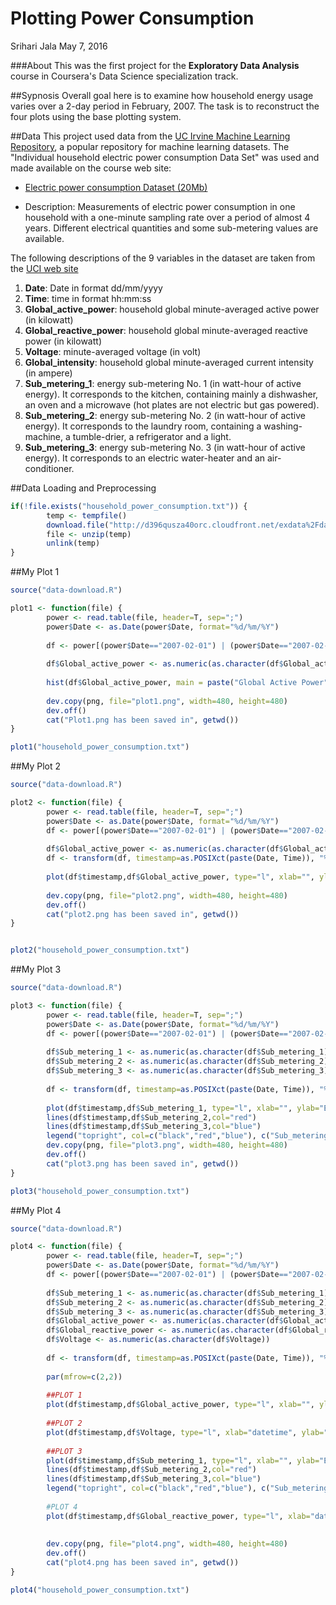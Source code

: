 # Plotting Power Consumption
Srihari Jala
May 7, 2016

###About
This was the first project for the **Exploratory Data Analysis** course in Coursera's Data Science specialization track. 


##Sypnosis
Overall goal here is to examine how household energy usage varies over a 2-day period in February, 2007. The task is to reconstruct the four plots using the base plotting system.

##Data
This project used data from the [UC Irvine Machine Learning Repository](http://archive.ics.uci.edu/ml/), a popular repository for machine learning datasets. 
The "Individual household electric power consumption Data Set" was used and made available on the course web site:

* [Electric power consumption Dataset (20Mb)](https://d396qusza40orc.cloudfront.net/exdata%2Fdata%2Fhousehold_power_consumption.zip)
					      
* Description: Measurements of electric power consumption in
one household with a one-minute sampling rate over a period of almost
4 years. Different electrical quantities and some sub-metering values
are available.

The following descriptions of the 9 variables in the dataset are taken
from the [UCI web site](https://archive.ics.uci.edu/ml/datasets/Individual+household+electric+power+consumption)

<ol>
<li><b>Date</b>: Date in format dd/mm/yyyy </li>
<li><b>Time</b>: time in format hh:mm:ss </li>
<li><b>Global_active_power</b>: household global minute-averaged active power (in kilowatt) </li>
<li><b>Global_reactive_power</b>: household global minute-averaged reactive power (in kilowatt) </li>
<li><b>Voltage</b>: minute-averaged voltage (in volt) </li>
<li><b>Global_intensity</b>: household global minute-averaged current intensity (in ampere) </li>
<li><b>Sub_metering_1</b>: energy sub-metering No. 1 (in watt-hour of active energy). It corresponds to the kitchen, containing mainly a dishwasher, an oven and a microwave (hot plates are not electric but gas powered). </li>
<li><b>Sub_metering_2</b>: energy sub-metering No. 2 (in watt-hour of active energy). It corresponds to the laundry room, containing a washing-machine, a tumble-drier, a refrigerator and a light. </li>
<li><b>Sub_metering_3</b>: energy sub-metering No. 3 (in watt-hour of active energy). It corresponds to an electric water-heater and an air-conditioner.</li>
</ol>

##Data Loading and Preprocessing

```r
if(!file.exists("household_power_consumption.txt")) {
        temp <- tempfile()
        download.file("http://d396qusza40orc.cloudfront.net/exdata%2Fdata%2Fhousehold_power_consumption.zip",temp)
        file <- unzip(temp)
        unlink(temp)
}

```

##My Plot 1

```r
source("data-download.R")

plot1 <- function(file) {
        power <- read.table(file, header=T, sep=";")
        power$Date <- as.Date(power$Date, format="%d/%m/%Y")
        
        df <- power[(power$Date=="2007-02-01") | (power$Date=="2007-02-02"),]
        
        df$Global_active_power <- as.numeric(as.character(df$Global_active_power))
        
        hist(df$Global_active_power, main = paste("Global Active Power"), col="red", xlab="Global Active Power (kilowatts)")
        
        dev.copy(png, file="plot1.png", width=480, height=480)
        dev.off()
        cat("Plot1.png has been saved in", getwd())
}

plot1("household_power_consumption.txt")
```

##My Plot 2

```r
source("data-download.R")

plot2 <- function(file) {
        power <- read.table(file, header=T, sep=";")
        power$Date <- as.Date(power$Date, format="%d/%m/%Y")
        df <- power[(power$Date=="2007-02-01") | (power$Date=="2007-02-02"),]
        
        df$Global_active_power <- as.numeric(as.character(df$Global_active_power))
        df <- transform(df, timestamp=as.POSIXct(paste(Date, Time)), "%d/%m/%Y %H:%M:%S")
        
        plot(df$timestamp,df$Global_active_power, type="l", xlab="", ylab="Global Active Power (kilowatts)")
        
        dev.copy(png, file="plot2.png", width=480, height=480)
        dev.off()
        cat("plot2.png has been saved in", getwd())
}


plot2("household_power_consumption.txt")

```

##My Plot 3

```r
source("data-download.R")

plot3 <- function(file) {
        power <- read.table(file, header=T, sep=";")
        power$Date <- as.Date(power$Date, format="%d/%m/%Y")
        df <- power[(power$Date=="2007-02-01") | (power$Date=="2007-02-02"),]
        
        df$Sub_metering_1 <- as.numeric(as.character(df$Sub_metering_1))
        df$Sub_metering_2 <- as.numeric(as.character(df$Sub_metering_2))
        df$Sub_metering_3 <- as.numeric(as.character(df$Sub_metering_3))
        
        df <- transform(df, timestamp=as.POSIXct(paste(Date, Time)), "%d/%m/%Y %H:%M:%S")
        
        plot(df$timestamp,df$Sub_metering_1, type="l", xlab="", ylab="Energy sub metering")
        lines(df$timestamp,df$Sub_metering_2,col="red")
        lines(df$timestamp,df$Sub_metering_3,col="blue")
        legend("topright", col=c("black","red","blue"), c("Sub_metering_1  ","Sub_metering_2  ", "Sub_metering_3  "),lty=c(1,1), lwd=c(1,1))
        dev.copy(png, file="plot3.png", width=480, height=480)
        dev.off()
        cat("plot3.png has been saved in", getwd())
}

plot3("household_power_consumption.txt")
```

##My Plot 4

```r
source("data-download.R")

plot4 <- function(file) {
        power <- read.table(file, header=T, sep=";")
        power$Date <- as.Date(power$Date, format="%d/%m/%Y")
        df <- power[(power$Date=="2007-02-01") | (power$Date=="2007-02-02"),]
        
        df$Sub_metering_1 <- as.numeric(as.character(df$Sub_metering_1))
        df$Sub_metering_2 <- as.numeric(as.character(df$Sub_metering_2))
        df$Sub_metering_3 <- as.numeric(as.character(df$Sub_metering_3))
        df$Global_active_power <- as.numeric(as.character(df$Global_active_power))
        df$Global_reactive_power <- as.numeric(as.character(df$Global_reactive_power))
        df$Voltage <- as.numeric(as.character(df$Voltage))
        
        df <- transform(df, timestamp=as.POSIXct(paste(Date, Time)), "%d/%m/%Y %H:%M:%S")
        
        par(mfrow=c(2,2))
        
        ##PLOT 1
        plot(df$timestamp,df$Global_active_power, type="l", xlab="", ylab="Global Active Power")
        
        ##PLOT 2
        plot(df$timestamp,df$Voltage, type="l", xlab="datetime", ylab="Voltage")
        
        ##PLOT 3
        plot(df$timestamp,df$Sub_metering_1, type="l", xlab="", ylab="Energy sub metering")
        lines(df$timestamp,df$Sub_metering_2,col="red")
        lines(df$timestamp,df$Sub_metering_3,col="blue")
        legend("topright", col=c("black","red","blue"), c("Sub_metering_1  ","Sub_metering_2  ", "Sub_metering_3  "),lty=c(1,1), bty="n", cex=.5) #bty removes the box, cex shrinks the text, spacing added after labels so it renders correctly
        
        #PLOT 4
        plot(df$timestamp,df$Global_reactive_power, type="l", xlab="datetime", ylab="Global_reactive_power")
        
        
        dev.copy(png, file="plot4.png", width=480, height=480)
        dev.off()
        cat("plot4.png has been saved in", getwd())
}

plot4("household_power_consumption.txt")
```

